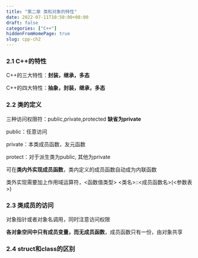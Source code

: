 ```yaml
---
title: "第二章 类和对象的特性"
date: 2022-07-11T10:50:00+08:00
draft: false
categories: ["C++"]
hiddenFromHomePage: true
slug: cpp-ch2
---
```


### 2.1 C++的特性

C++的三大特性：**封装，继承，多态**

C++的四大特性：**抽象，封装，继承，多态**

### 2.2 类的定义

三种访问权限符：public,private,protected **缺省为private**

public：任意访问

private：本类成员函数，友元函数

protect：对于派生类为public, 其他为private

可在**类内外实现成员函数**，类内定义的成员函数自动成为内联函数

类外实现需要加上作用域运算符，<函数值类型>  <类名>::<成员函数名>(<参数表>)

### 2.3 类成员的访问

对象指针或者对象名调用，同时注意访问权限

**各对象空间中只有成员变量，而无成员函数**，成员函数只有一份，由对象共享

### 2.4 struct和class的区别
